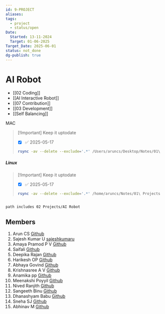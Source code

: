 ```yaml
---
id: 9-PROJECT
aliases: 
tags:
  - project
  - status/open
Date:
  Started: 13-11-2024
  Target: 01-06-2025
Target_Date: 2025-06-01
status: not_done
dg-publish: true
---
```


# AI Robot

- [[02 Coding]]
- [[AI Interactive Robot]] 
- [[07 Contribution]]
- [[03 Development]]
- [[Self Balancing]]

MAC 
>[!Important] Keep it uptodate
>- [x]  ✅ 2025-05-17
>```bash
> rsync -av --delete --exclude='.*' /Users/aruncs/Desktop/Notes/01\ Projects/AI\ Robot/  /Users/aruncs/Git/AI-Robot-Obsidian-Notes/
> ```

##### Linux

>[!Important] Keep it uptodate
>- [x]  ✅ 2025-05-17
>```bash
> rsync -av --delete --exclude='.*' /home/aruncs/Notes/01\ Projects/AI\ Robot/  /home/aruncs/Git/Organizations/AI-Robot-GCEK/AI-Robot-Obsidian-Notes
> ```




```
```
```tasks
path includes 02 Projects/AI Robot
```

## Members

1. Arun CS [Github](https://github.com/aruncs31s)
2. Sajesh Kumar U [sajeshkumaru](https://github.com/sajeshkumaru)  
3. Amaya Pramod P V [Github](https://github.com/AmayaPramod)
4. Saifali [Github](https://github.com/Saifali1256)
5. Deepika Rajan [Github](https://github.com/DEEPIKARAJAN-E)
6. Harikesh OP [Github](https://github.com/harikeshop1989)
7. Abhaya Govind [Github](https://github.com/AbhayaGovind)
8. Krishnasree A V [Github](Krishnasree-A-V) 
9. Anamika pp [Github](https://github.com/isro19692004geck)
10. Meenakshi Poyyil [Github](https://github.com/MeenakshiPoyyil)
11. Nived Ranjith  [Github](https://github.com/orgs/AI-Robot-GCEK/people/Nivedh-r)
12. Sangeeth Binu [Github](htttps://github.com/Sangeeth-binu)
13. Dhanashyam Babu [Github](https://github.com/dhanashyam18)
14. Sneha SJ [Github](https://github.com/Sneha-SJ-05)
15. Abhinav M [Github](https://github.com/AbhinavM2005)